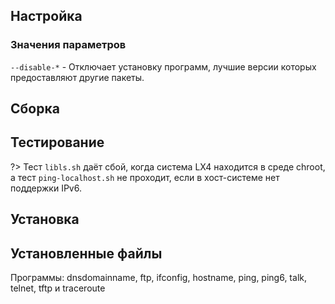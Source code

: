 <pkg :name="'inetutils'" instsize showsbu2></pkg>

## Настройка
<package-script :package="'inetutils'" :type="'configure'"></package-script>

### Значения параметров

`--disable-*` - Отключает установку программ, лучшие версии которых предоставляют другие пакеты.

## Сборка
<package-script :package="'inetutils'" :type="'build'"></package-script>
## Тестирование
<package-script :package="'inetutils'" :type="'test'"></package-script>

?> Тест `libls.sh` даёт сбой, когда система LX4 находится в среде chroot, а тест `ping-localhost.sh` не проходит, если в хост-системе нет поддержки IPv6.

## Установка
<package-script :package="'inetutils'" :type="'install'"></package-script>
 
## Установленные файлы

Программы: dnsdomainname, ftp, ifconfig, hostname, ping, ping6, talk, telnet, tftp и traceroute

<script>
	new Vue({ el: '#main' })
</script> 
